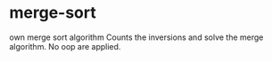 # merge-sort
own merge sort algorithm
Counts the inversions and solve the merge algorithm. No oop are applied.

